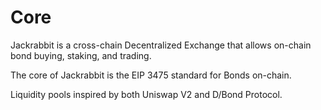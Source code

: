 # Core

Jackrabbit is a cross-chain Decentralized Exchange that allows on-chain bond buying, staking, and trading. 

The core of Jackrabbit is the EIP 3475 standard for Bonds on-chain. 

Liquidity pools inspired by both Uniswap V2 and D/Bond Protocol.


